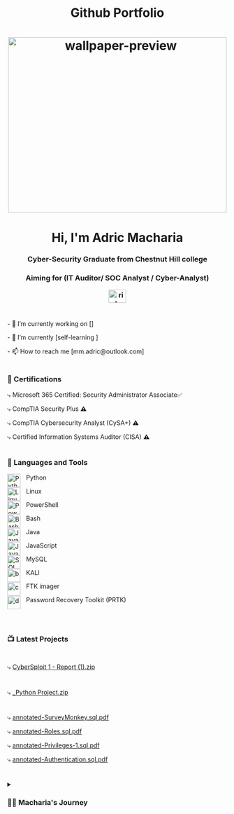 #  <h1 align="center">Github Portfolio
 <h1 align="center"><img src="https://user-images.githubusercontent.com/128648409/230751521-cb35e8bc-583e-4ec7-a1b6-1466e94c6705.jpg" height="400" width="500" alt="wallpaper-preview"></h1>
<h1 align="center">Hi, I'm Adric Macharia</h1>
<h3 align="center">Cyber-Security Graduate from Chestnut Hill college</h3>
<h3 align="center">Aiming for (IT Auditor/ SOC Analyst / Cyber-Analyst)
</p>   

<p align="center"> <a href="https://www.linkedin.com/in/adric-macharia-5b7a48165/" target="blank"><img align="center" src="https://raw.githubusercontent.com/rahuldkjain/github-profile-readme-generator/master/src/images/icons/Social/linked-in-alt.svg" alt="rishav-chanda-b89a791b3" height="30" width="40" /></a>


#
   
   

<p align="left"> 
- 🔭 I’m currently working on []
<p align="left"> 
- 🌱 I’m currently [self-learning ]
<p align="left"> 
- 📫 How to reach me [mm.adric@outlook.com]



   
#
   
   

### 📜 Certifications
<!-- BEGIN Projects -->
⤷ Microsoft 365 Certified: Security Administrator Associate✅</p>
⤷ CompTIA Security Plus ⚠️</p>
⤷ CompTIA Cybersecurity Analyst (CySA+) ⚠️</p>
⤷ Certified Information Systems Auditor (CISA) ⚠️</p>
</p>
<!-- END Projects -->


#

### 🧰 Languages and Tools

<img align="left" alt="Python" width="30px" style="padding-right:10px;" src="https://cdn.jsdelivr.net/gh/devicons/devicon/icons/python/python-plain.svg" />
Python
</p>
<img align="left" alt="Linux" width="30px" style="padding-right:10px;" src="https://cdn.jsdelivr.net/gh/devicons/devicon/icons/linux/linux-original.svg" />
Linux
</p>
<img align="left" alt="PowerShell" width="30px" style="padding-right:10px;" src="https://raw.githubusercontent.com/PowerShell/PowerShell/master/assets/ps_black_64.svg?sanitize=true" />
PowerShell
</p>
<img align="left" alt="Bash" width="30px" style="padding-right:10px;" src="https://cdn.jsdelivr.net/gh/devicons/devicon/icons/bash/bash-original.svg" />
Bash</p>
<img align="left" alt="Java" width="30px" style="padding-right:10px;" src="https://cdn.jsdelivr.net/gh/devicons/devicon/icons/java/java-original.svg"/>
Java
</p>
<img align="left" alt="JavaScript" width="30px" style="padding-right:10px;" src="https://cdn.jsdelivr.net/gh/devicons/devicon/icons/javascript/javascript-plain.svg" />
JavaScript
</p>
<img align="left" alt="SQL" width="30px" style="padding-right:10px;" src="https://cdn.jsdelivr.net/gh/devicons/devicon/icons/mysql/mysql-original.svg" />
MySQL
</p>
<img align="left" alt="b" width="30px" style="padding-right:10px;" src="https://user-images.githubusercontent.com/128648409/230753486-a7dbc4fe-4238-4556-af41-10f523aa1b4e.jpg" />
KALI
</p>
<img align="left" alt="c" width="30px" style="padding-right:10px;" src="https://user-images.githubusercontent.com/128648409/230753845-743b3410-5197-422d-8136-ac5cfa03951d.jpg" />
FTK imager 
</p>
<img align="left" alt="d" width="30px" style="padding-right:10px;" src="https://user-images.githubusercontent.com/128648409/230753712-93338a5a-d526-4d7f-8094-9736c320acae.jpg" />
Password Recovery Toolkit (PRTK)
</p>


<br />

#

### 📺 Latest Projects
#
<!-- BEGIN Projects -->
⤷ [CyberSploit 1 - Report (1).zip](https://github.com/TheBlack-code/Adric-Macharia/files/11184752/CyberSploit.1.-.Report.1.zip)
#
⤷ [_Python Project.zip](https://github.com/TheBlack-code/Adric-Macharia/files/11184744/_Python.Project.zip)</p>
#
⤷ [annotated-SurveyMonkey.sql.pdf](https://github.com/TheBlack-code/Adric-Macharia/files/11184719/annotated-SurveyMonkey.sql.pdf)</p>
⤷ [annotated-Roles.sql.pdf](https://github.com/TheBlack-code/Adric-Macharia/files/11184729/annotated-Roles.sql.pdf)</p>
⤷ [annotated-Privileges-1.sql.pdf](https://github.com/TheBlack-code/Adric-Macharia/files/11184730/annotated-Privileges-1.sql.pdf)</p>
⤷ [annotated-Authentication.sql.pdf](https://github.com/TheBlack-code/Adric-Macharia/files/11184731/annotated-Authentication.sql.pdf)</p>


<!-- END Projects -->


#

<details>
 <summary><h3>👨‍💻 Macharia's Journey</h3></summary>
   I embarked on his Cyber-Security journey as a curious student with a passion for learning about the digital world, including code, Unix, Linux, and theory. Along the way, he taught himself iOS development with the goal of building his own app, but eventually found himself drawn to excelling in Cyber-Security. This led him to search for a full-time job in Cyber-Security after graduation. While working in Cyber-Security, Adric also pursued his passion for self-learning, particularly in the field of app development. 


